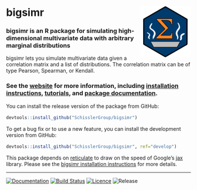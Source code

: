
<!-- README.md is generated from README.Rmd. Please edit that file -->

# bigsimr <a href='https://github.com/SchisslerGroup/bigsimr'><img src='man/figures/logo.png' align="right" height="139" /></a>

### bigsimr is an R package for simulating high-dimensional multivariate data with arbitrary marginal distributions

bigsimr lets you simulate multivariate data given a correlation matrix
and a list of distributions. The correlation matrix can be of type
Pearson, Spearman, or Kendall.

### See the [website](https://schisslergroup.github.io/bigsimr/) for more information, including [installation instructions](https://schisslergroup.github.io/bigsimr/articles/install-bigsimr.html), [tutorials](https://schisslergroup.github.io/bigsimr/articles/using-rvec.html), and [package documentation](https://schisslergroup.github.io/bigsimr/reference/index.html).

You can install the release version of the package from GitHub:

``` r
devtools::install_github("SchisslerGroup/bigsimr")
```

To get a bug fix or to use a new feature, you can install the
development version from GitHub:

``` r
devtools::install_github("SchisslerGroup/bigsimr", ref="develop")
```

This package depends on
[reticulate](https://rstudio.github.io/reticulate/) to draw on the speed
of Google’s [jax](https://github.com/google/jax) library. Please see the
[bigsimr installation
instructions](https://schisslergroup.github.io/bigsimr/articles/install-bigsimr.html)
for more details.

-----

<!-- badges: start -->

[![Documentation](https://img.shields.io/badge/docs-release-blue.svg)](https://schisslergroup.github.io/bigsimr/reference/index.html)
[![Build
Status](https://travis-ci.com/SchisslerGroup/bigsimr.svg?branch=master)](https://travis-ci.com/SchisslerGroup/bigsimr)
[![Licence](https://img.shields.io/github/license/schisslergroup/bigsimr)](https://choosealicense.com/licenses/gpl-3.0/)
![Release](https://img.shields.io/github/v/tag/schisslergroup/bigsimr?label=release&sort=semver)
<!-- badges: end -->
